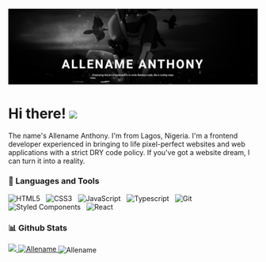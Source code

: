 ![Header](https://github.com/Allename/Allename/blob/main/itachi.png)

# Hi there! <img src="https://raw.githubusercontent.com/MartinHeinz/MartinHeinz/master/wave.gif" width="30px">

The name's Allename Anthony. I'm from Lagos, Nigeria. I'm a frontend developer experienced in bringing to life pixel-perfect websites and web applications with a strict DRY code policy. If you've got a website dream, I can turn it into a reality.  


### 🧰 Languages and Tools

![HTML5](https://img.shields.io/badge/-HTML5-black?logo=html5&style=social)&nbsp;&nbsp;
![CSS3](https://img.shields.io/badge/-CSS3-black?logo=css3&style=social)&nbsp;&nbsp;
![JavaScript](https://img.shields.io/badge/-JavaScript-black?logo=javascript&style=social)&nbsp;&nbsp;
![Typescript](https://img.shields.io/badge/-Typescript-black?logo=typescript&style=social)&nbsp;&nbsp;
![Git](https://img.shields.io/badge/-Git-black?logo=git&style=social)&nbsp;&nbsp;
![Styled Components](https://img.shields.io/badge/-StyledComponents-black?logo=styledcomponents&style=social)&nbsp;&nbsp;
![React](https://img.shields.io/badge/-React-black?logo=react&style=social)&nbsp;&nbsp;
<br />


### 📊 Github Stats

<!--     <div style="display: flex; align-items: center; justify-content: space-between; margin: 0 1rem;"></div>  -->
  <a  align="left" href="https://github.com/Allename/Allename" width="250px">
    <img src="https://github-readme-stats.vercel.app/api?username=Allename&count_private=true&show_icons=true&theme=chartreuse-dark">
<!--     <img align="left" src="https://github-readme-stats.vercel.app/api/top-langs?username=josephokpala&show_icons=true&locale=en&layout=compact&theme=radical"" alt="josephokpala" /> -->
  </a>

  <a  align="right" href="https://github.com/Allename/github-readme-stats" width="250px">
<!--     <img src="https://github-readme-stats.vercel.app/api/top-langs/?username=Allename&theme=chartreuse-dark" height="197px"> -->
    <img  src="https://github-readme-stats.vercel.app/api/top-langs?username=Allename&show_icons=true&locale=en&layout=compact&theme=chartreuse-dark" height="197px" alt="Allename" />
  </a>

<img align="center" src="https://github-readme-streak-stats.herokuapp.com/?user=Allename&theme=chartreuse-dark" alt="Allename" />
